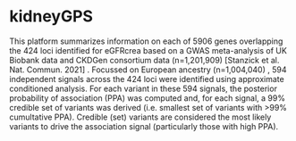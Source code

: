 # kidneyGPS
This platform summarizes information on each of 5906 genes overlapping the 424 loci identified for eGFRcrea  based on a GWAS meta-analysis of UK Biobank data and CKDGen consortium data (n=1,201,909) [Stanzick et al. Nat. Commun. 2021] . Focussed on European ancestry (n=1,004,040) , 594 independent signals across the 424 loci were identified using approximate conditioned analysis. For each variant in these 594 signals, the posterior probability of association (PPA) was computed and, for each signal, a 99% credible set of variants was derived (i.e. smallest set of variants with >99% cumultative PPA). Credible (set) variants are considered the most likely variants to drive the association signal (particularly those with high PPA). 
